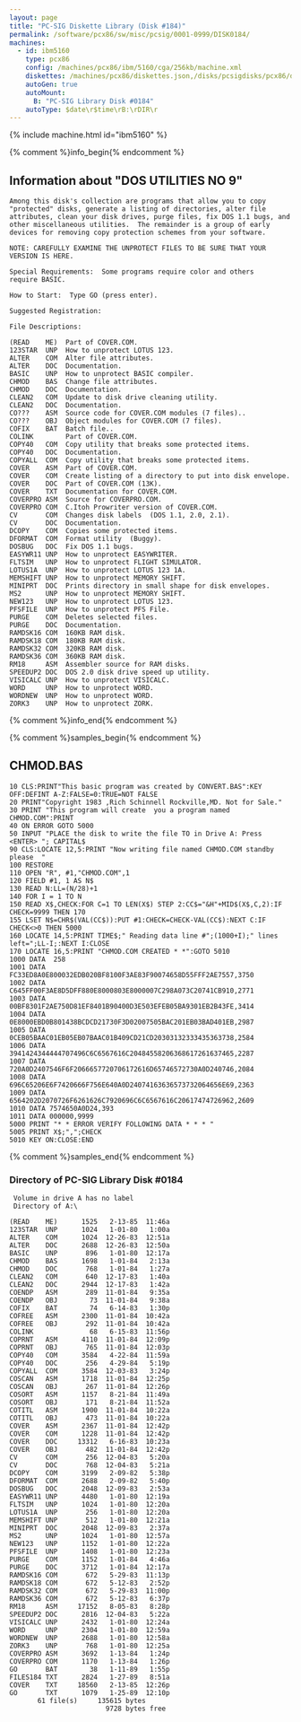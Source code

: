 ```yaml
---
layout: page
title: "PC-SIG Diskette Library (Disk #184)"
permalink: /software/pcx86/sw/misc/pcsig/0001-0999/DISK0184/
machines:
  - id: ibm5160
    type: pcx86
    config: /machines/pcx86/ibm/5160/cga/256kb/machine.xml
    diskettes: /machines/pcx86/diskettes.json,/disks/pcsigdisks/pcx86/diskettes.json
    autoGen: true
    autoMount:
      B: "PC-SIG Library Disk #0184"
    autoType: $date\r$time\rB:\rDIR\r
---
```


{% include machine.html id="ibm5160" %}

{% comment %}info_begin{% endcomment %}

## Information about "DOS UTILITIES NO 9"

    Among this disk's collection are programs that allow you to copy
    "protected" disks, generate a listing of directories, alter file
    attributes, clean your disk drives, purge files, fix DOS 1.1 bugs, and
    other miscellaneous utilities.  The remainder is a group of early
    devices for removing copy protection schemes from your software.
    
    NOTE: CAREFULLY EXAMINE THE UNPROTECT FILES TO BE SURE THAT YOUR
    VERSION IS HERE.
    
    Special Requirements:  Some programs require color and others
    require BASIC.
    
    How to Start:  Type GO (press enter).
    
    Suggested Registration:
    
    File Descriptions:
    
    (READ    ME)  Part of COVER.COM.
    123STAR  UNP  How to unprotect LOTUS 123.
    ALTER    COM  Alter file attributes.
    ALTER    DOC  Documentation.
    BASIC    UNP  How to unprotect BASIC compiler.
    CHMOD    BAS  Change file attributes.
    CHMOD    DOC  Documentation.
    CLEAN2   COM  Update to disk drive cleaning utility.
    CLEAN2   DOC  Documentation.
    CO???    ASM  Source code for COVER.COM modules (7 files)..
    CO???    OBJ  Object modules for COVER.COM (7 files).
    COFIX    BAT  Batch file..
    COLINK        Part of COVER.COM.
    COPY40   COM  Copy utility that breaks some protected items.
    COPY40   DOC  Documentation.
    COPYALL  COM  Copy utility that breaks some protected items.
    COVER    ASM  Part of COVER.COM.
    COVER    COM  Create listing of a directory to put into disk envelope.
    COVER    DOC  Part of COVER.COM (13K).
    COVER    TXT  Documentation for COVER.COM.
    COVERPRO ASM  Source for COVERPRO.COM.
    COVERPRO COM  C.Itoh Prowriter version of COVER.COM.
    CV       COM  Changes disk labels  (DOS 1.1, 2.0, 2.1).
    CV       DOC  Documentation.
    DCOPY    COM  Copies some protected items.
    DFORMAT  COM  Format utility  (Buggy).
    DOSBUG   DOC  Fix DOS 1.1 bugs.
    EASYWR11 UNP  How to unprotect EASYWRITER.
    FLTSIM   UNP  How to unprotect FLIGHT SIMULATOR.
    LOTUS1A  UNP  How to unprotect LOTUS 123 1A.
    MEMSHIFT UNP  How to unprotect MEMORY SHIFT.
    MINIPRT  DOC  Prints directory in small shape for disk envelopes.
    MS2      UNP  How to unprotect MEMORY SHIFT.
    NEW123   UNP  How to unprotect LOTUS 123.
    PFSFILE  UNP  How to unprotect PFS File.
    PURGE    COM  Deletes selected files.
    PURGE    DOC  Documentation.
    RAMDSK16 COM  160KB RAM disk.
    RAMDSK18 COM  180KB RAM disk.
    RAMDSK32 COM  320KB RAM disk.
    RAMDSK36 COM  360KB RAM disk.
    RM18     ASM  Assembler source for RAM disks.
    SPEEDUP2 DOC  DOS 2.0 disk drive speed up utility.
    VISICALC UNP  How to unprotect VISICALC.
    WORD     UNP  How to unprotect WORD.
    WORDNEW  UNP  How to unprotect WORD.
    ZORK3    UNP  How to unprotect ZORK.
{% comment %}info_end{% endcomment %}

{% comment %}samples_begin{% endcomment %}

## CHMOD.BAS

```bas
10 CLS:PRINT"This basic program was created by CONVERT.BAS":KEY OFF:DEFINT A-Z:FALSE=0:TRUE=NOT FALSE
20 PRINT"Copyright 1983 ,Rich Schinnell Rockville,MD. Not for Sale."
30 PRINT "This program will create  you a program named CHMOD.COM":PRINT
40 ON ERROR GOTO 5000
50 INPUT "PLACE the disk to write the file TO in Drive A: Press <ENTER> "; CAPITAL$
90 CLS:LOCATE 12,5:PRINT "Now writing file named CHMOD.COM standby please  "
100 RESTORE
110 OPEN "R", #1,"CHMOD.COM",1
120 FIELD #1, 1 AS N$
130 READ N:LL=(N/28)+1
140 FOR I = 1 TO N
150 READ X$,CHECK:FOR C=1 TO LEN(X$) STEP 2:CC$="&H"+MID$(X$,C,2):IF CHECK=9999 THEN 170
155 LSET N$=CHR$(VAL(CC$)):PUT #1:CHECK=CHECK-VAL(CC$):NEXT C:IF CHECK<>0 THEN 5000
160 LOCATE 14,5:PRINT TIME$;" Reading data line #";(1000+I);" lines left=";LL-I;:NEXT I:CLOSE
170 LOCATE 16,5:PRINT "CHMOD.COM CREATED * *":GOTO 5010
1000 DATA  258
1001 DATA FC33ED8A0E800032EDB020BF8100F3AE83F90074658D55FFF2AE7557,3750
1002 DATA C645FF00F3AE8D5DFF880E8000803E8000007C298A073C20741CB910,2771
1003 DATA 00BF8301F2AE750D81EF8401B90400D3E503EFEB05BA9301EB2B43FE,3414
1004 DATA 0E8000EBD0B801438BCDCD21730F3D02007505BAC201EB03BAD401EB,2987
1005 DATA 0CEB05BAAC01EB05EB07BAAC01B409CD21CD20303132333435363738,2584
1006 DATA 3941424344444707496C6C6567616C20484558206368617261637465,2287
1007 DATA 720A0D2407546F6F2066657720706172616D65746572730A0D240746,2084
1008 DATA 696C65206E6F7420666F756E640A0D24074163636573732064656E69,2363
1009 DATA 6564202D2070726F6261626C7920696C6C6567616C20617474726962,2609
1010 DATA 7574650A0D24,393
1011 DATA 000000,9999
5000 PRINT "* * ERROR VERIFY FOLLOWING DATA * * * "
5005 PRINT X$;",";CHECK
5010 KEY ON:CLOSE:END
```

{% comment %}samples_end{% endcomment %}

### Directory of PC-SIG Library Disk #0184

     Volume in drive A has no label
     Directory of A:\

    (READ    ME)      1525   2-13-85  11:46a
    123STAR  UNP      1024   1-01-80   1:00a
    ALTER    COM      1024  12-26-83  12:51a
    ALTER    DOC      2688  12-26-83  12:50a
    BASIC    UNP       896   1-01-80  12:17a
    CHMOD    BAS      1698   1-01-84   2:13a
    CHMOD    DOC       768   1-01-84   1:27a
    CLEAN2   COM       640  12-17-83   1:40a
    CLEAN2   DOC      2944  12-17-83   1:42a
    COENDP   ASM       289  11-01-84   9:35a
    COENDP   OBJ        73  11-01-84   9:38a
    COFIX    BAT        74   6-14-83   1:30p
    COFREE   ASM      2300  11-01-84  10:42a
    COFREE   OBJ       292  11-01-84  10:42a
    COLINK              68   6-15-83  11:56p
    COPRNT   ASM      4110  11-01-84  12:09p
    COPRNT   OBJ       765  11-01-84  12:03p
    COPY40   COM      3584   4-22-84  11:59a
    COPY40   DOC       256   4-29-84   5:19p
    COPYALL  COM      3584  12-03-83   3:24p
    COSCAN   ASM      1718  11-01-84  12:25p
    COSCAN   OBJ       267  11-01-84  12:26p
    COSORT   ASM      1157   8-21-84  11:49a
    COSORT   OBJ       171   8-21-84  11:52a
    COTITL   ASM      1900  11-01-84  10:22a
    COTITL   OBJ       473  11-01-84  10:22a
    COVER    ASM      2367  11-01-84  12:42p
    COVER    COM      1228  11-01-84  12:42p
    COVER    DOC     13312   6-16-83  10:23a
    COVER    OBJ       482  11-01-84  12:42p
    CV       COM       256  12-04-83   5:20a
    CV       DOC       768  12-04-83   5:21a
    DCOPY    COM      3199   2-09-82   5:38p
    DFORMAT  COM      2688   2-09-82   5:40p
    DOSBUG   DOC      2048  12-09-83   2:53a
    EASYWR11 UNP      4480   1-01-80  12:19a
    FLTSIM   UNP      1024   1-01-80  12:20a
    LOTUS1A  UNP       256   1-01-80  12:20a
    MEMSHIFT UNP       512   1-01-80  12:21a
    MINIPRT  DOC      2048  12-09-83   2:37a
    MS2      UNP      1024   1-01-80  12:57a
    NEW123   UNP      1152   1-01-80  12:22a
    PFSFILE  UNP      1408   1-01-80  12:23a
    PURGE    COM      1152   1-01-84   4:46a
    PURGE    DOC      3712   1-01-84  12:17a
    RAMDSK16 COM       672   5-29-83  11:13p
    RAMDSK18 COM       672   5-12-83   2:52p
    RAMDSK32 COM       672   5-29-83  11:00p
    RAMDSK36 COM       672   5-12-83   6:37p
    RM18     ASM     17152   8-05-83   8:28p
    SPEEDUP2 DOC      2816  12-04-83   5:22a
    VISICALC UNP      2432   1-01-80  12:24a
    WORD     UNP      2304   1-01-80  12:59a
    WORDNEW  UNP      2688   1-01-80  12:58a
    ZORK3    UNP       768   1-01-80  12:25a
    COVERPRO ASM      3692   1-13-84   1:24p
    COVERPRO COM      1170   1-13-84   1:26p
    GO       BAT        38   1-11-89   1:55p
    FILES184 TXT      2824   1-27-89   8:51a
    COVER    TXT     18560   2-13-85  12:26p
    GO       TXT      1079   1-25-89  12:10p
           61 file(s)     135615 bytes
                            9728 bytes free
